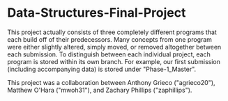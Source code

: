 # Data-Structures-Final-Project

This project actually consists of three completely different programs that each build off of their predecessors. Many concepts from one program were either slightly altered, simply moved, or removed altogether between each submission. To distinguish between each individual project, each program is stored within its own branch. For example, our first submission (including accompanying data) is stored under "Phase-1_Master".

This project was a collaboration between Anthony Grieco ("agrieco20"), Matthew O'Hara ("mwoh31"), and Zachary Phillips ("zaphillips").
